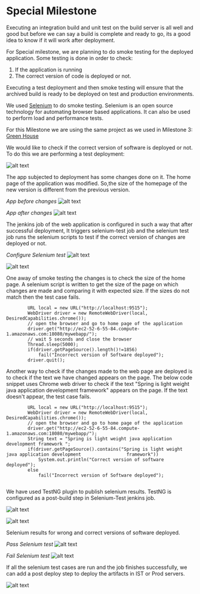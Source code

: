 # Special Milestone

Executing an integration build and unit test on the build server is all well and good but before we can 
say a build is complete and ready to go, its a good idea to know if it will work after deployment.

For Special milestone, we are planning to do smoke testing for the deployed application. Some testing is done 
in order to check:

1. If the application is running 
2. The correct version of code is deployed or not.

Executing a test deployment and then smoke testing will ensure that the archived build is ready to be deployed on
test and production environments.

We used [Selenium](http://www.seleniumhq.org/) to do smoke testing. Selenium is an open source technology for automating browser based applications. It can also be used to perform load and performance tests.

For this Milestone we are using the same project as we used in Milestone 3: [Green House](https://github.com/spring-projects/greenhouse)

We would like to check if the correct version of software is deployed or not. To do this we are performing a test deployment:

![alt text](http://tiernok.com/LTDBlog/ContinuousDelivery/Overview_p4.png)

The app subjected to deployment has some changes done on it. The home page of the application was modified. So,the size of the homepage of the new version is different from the previous version. 

*App before changes*
![alt text](https://github.ncsu.edu/github-enterprise-assets/0000/2100/0000/0782/74b53bba-ec62-11e4-87cb-734cdbe9cf21.png)

*App after changes*
![alt text](https://github.ncsu.edu/github-enterprise-assets/0000/2100/0000/0781/5baf7202-ec62-11e4-8c53-a67f4394dc81.png)

The jenkins job of the web application is configured in such a way that after successful deployment, It triggers selenium-test job and the selenium test job runs the selenium scripts to test if the correct version of changes are deployed or not.

*Configure Selenium test*
![alt text](https://github.ncsu.edu/github-enterprise-assets/0000/2100/0000/0789/191f59e6-ec64-11e4-8911-a6aef8933a6f.png)

![alt text](https://github.ncsu.edu/github-enterprise-assets/0000/2100/0000/0783/d1ea7250-ec62-11e4-92a2-62c732978e68.png)
 
One away of smoke testing the changes is to check the size of the home page. A selenium script is written to get the size of the page on which changes are made and comparing it with expected size. If the sizes do not match then the test case fails. 

```
		URL local = new URL("http://localhost:9515");
		WebDriver driver = new RemoteWebDriver(local, DesiredCapabilities.chrome());
		// open the browser and go to home page of the application
		driver.get("http://ec2-52-6-55-84.compute-1.amazonaws.com:18080/mywebapp/");
		// wait 5 seconds and close the browser
		Thread.sleep(5000);
		if(driver.getPageSource().length()!=1856)
			fail("Incorrect version of Software deployed");
		driver.quit();

```

Another way to check if the changes made to the web page are deployed is to check if the text we have changed appears on the page. The below code snippet uses Chrome web driver to check if the text "Spring is light weight java application development framework" appears on the page. If the text doesn't appear, the test case fails. 

```
  		URL local = new URL("http://localhost:9515");
		WebDriver driver = new RemoteWebDriver(local, DesiredCapabilities.chrome());
		// open the browser and go to home page of the application
		driver.get("http://ec2-52-6-55-84.compute-1.amazonaws.com:18080/mywebapp/");
		String text = "Spring is light weight java application development framework ";
		if(driver.getPageSource().contains("Spring is light weight java application development   				framework"))
			System.out.println("Correct version of software deployed");
		else
			fail("Incorrect version of Software deployed");
				
```

We have used TestNG plugin to publish selenium results. TestNG is configured as a post-build step in Selenium-Test jenkins job. 

![alt text](https://github.ncsu.edu/github-enterprise-assets/0000/2100/0000/0784/165aec08-ec63-11e4-86d7-2e27a291a36d.png)

![alt text](https://github.ncsu.edu/github-enterprise-assets/0000/2100/0000/0788/16ab2852-ec64-11e4-99b4-cc4fc463b40a.png)

Selenium results for wrong and correct versions of software deployed.

*Pass Selenium test*
![alt text](https://github.ncsu.edu/github-enterprise-assets/0000/2100/0000/0786/3f715bc2-ec63-11e4-82b8-bd7f774e5365.png)

*Fail Selenium test*
![alt text](https://github.ncsu.edu/github-enterprise-assets/0000/2100/0000/0785/3d0ded0a-ec63-11e4-8805-94e49aaeb6d4.png)


If all the selenium test cases are run and the job finishes successfully, we can add a post deploy step to deploy the artifacts in IST or Prod servers.

![alt text](https://github.ncsu.edu/github-enterprise-assets/0000/2100/0000/0787/1496fb18-ec64-11e4-90e3-ae891fe71bb3.png)





